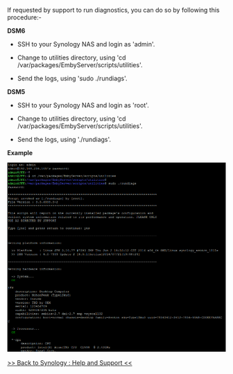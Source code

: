 If requested by support to run diagnostics, you can do so by following this procedure:-

__DSM6__

* SSH to your Synology NAS and login as 'admin'.

* Change to utilities directory, using 'cd /var/packages/EmbyServer/scripts/utilities'.

* Send the logs, using 'sudo ./rundiags'.

__DSM5__

* SSH to your Synology NAS and login as 'root'.

* Change to utilities directory, using 'cd /var/packages/EmbyServer/scripts/utilities'.

* Send the logs, using './rundiags'.

__Example__

![Synology : How to Run Diagnostics](images/synology/Synology-How-to-Run-Diagnostics.png "Synology : How to Run Diagnostics")

[>> Back to Synology : Help and Support <<](https://github.com/MediaBrowser/Wiki/wiki/Synology-:-Help-and-Support)
